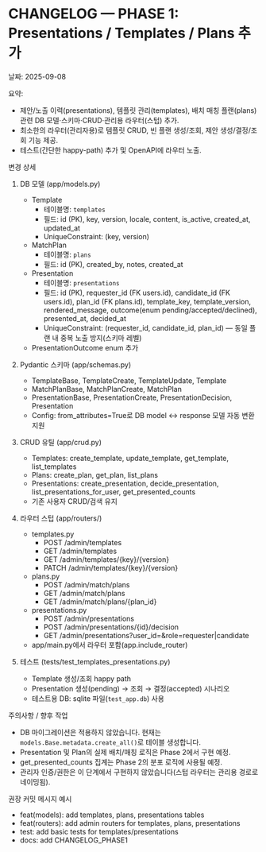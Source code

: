 # CHANGELOG — PHASE 1: Presentations / Templates / Plans 추가

날짜: 2025-09-08

요약:
- 제안/노출 이력(presentations), 템플릿 관리(templates), 배치 매칭 플랜(plans) 관련 DB 모델·스키마·CRUD·관리용 라우터(스텁) 추가.
- 최소한의 라우터(관리자용)로 템플릿 CRUD, 빈 플랜 생성/조회, 제안 생성/결정/조회 기능 제공.
- 테스트(간단한 happy-path) 추가 및 OpenAPI에 라우터 노출.

변경 상세
1. DB 모델 (app/models.py)
   - Template
     - 테이블명: `templates`
     - 필드: id (PK), key, version, locale, content, is_active, created_at, updated_at
     - UniqueConstraint: (key, version)
   - MatchPlan
     - 테이블명: `plans`
     - 필드: id (PK), created_by, notes, created_at
   - Presentation
     - 테이블명: `presentations`
     - 필드: id (PK), requester_id (FK users.id), candidate_id (FK users.id), plan_id (FK plans.id), template_key, template_version, rendered_message, outcome(enum pending/accepted/declined), presented_at, decided_at
     - UniqueConstraint: (requester_id, candidate_id, plan_id) — 동일 플랜 내 중복 노출 방지(스키마 레벨)
   - PresentationOutcome enum 추가

2. Pydantic 스키마 (app/schemas.py)
   - TemplateBase, TemplateCreate, TemplateUpdate, Template
   - MatchPlanBase, MatchPlanCreate, MatchPlan
   - PresentationBase, PresentationCreate, PresentationDecision, Presentation
   - Config: from_attributes=True로 DB model <-> response 모델 자동 변환 지원

3. CRUD 유틸 (app/crud.py)
   - Templates: create_template, update_template, get_template, list_templates
   - Plans: create_plan, get_plan, list_plans
   - Presentations: create_presentation, decide_presentation, list_presentations_for_user, get_presented_counts
   - 기존 사용자 CRUD/검색 유지

4. 라우터 스텁 (app/routers/)
   - templates.py
     - POST /admin/templates
     - GET  /admin/templates
     - GET  /admin/templates/{key}/{version}
     - PATCH /admin/templates/{key}/{version}
   - plans.py
     - POST /admin/match/plans
     - GET  /admin/match/plans
     - GET  /admin/match/plans/{plan_id}
   - presentations.py
     - POST /admin/presentations
     - POST /admin/presentations/{id}/decision
     - GET  /admin/presentations?user_id=&role=requester|candidate
   - app/main.py에서 라우터 포함(app.include_router)

5. 테스트 (tests/test_templates_presentations.py)
   - Template 생성/조회 happy path
   - Presentation 생성(pending) → 조회 → 결정(accepted) 시나리오
   - 테스트용 DB: sqlite 파일(`test_app.db`) 사용

주의사항 / 향후 작업
- DB 마이그레이션은 적용하지 않았습니다. 현재는 `models.Base.metadata.create_all()`로 테이블 생성합니다.
- Presentation 및 Plan의 실제 배치/매칭 로직은 Phase 2에서 구현 예정.
- get_presented_counts 집계는 Phase 2의 분포 로직에 사용될 예정.
- 관리자 인증/권한은 이 단계에서 구현하지 않았습니다(스텁 라우터는 관리용 경로로 네이밍됨).

권장 커밋 메시지 예시
- feat(models): add templates, plans, presentations tables
- feat(routers): add admin routers for templates, plans, presentations
- test: add basic tests for templates/presentations
- docs: add CHANGELOG_PHASE1
